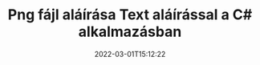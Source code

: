 ---
############################# Static ############################
layout: "auto-gen-signature"
date: 2022-03-01T15:12:22
draft: false
operation: Sign
signaturetype: Text
fileformat: Png
productName: .NET
lang: hu
productCode: net
otherformats: pdf doc docx docm dot dotm dotx odt ott rtf xls xlsx xlsm xlsb csv ods ots xltx xltm ppt pptx pps ppsx odp otp potx potm pptm ppsm png jpg bmp gif tiff svg webp wmf
breadcrumb: Put Text signature on Png for C#

############################# Head ############################
head_title: "Szöveges elektronikus aláírások létrehozása a Png fájlhoz a C# segítségével"
head_description: "Helyezze a Text eSignature-t a .NET Png fájljába néhány sor kóddal. A GroupDocs Document Signature API segítségével több tucat fájlformátumot írhat alá."

############################# Header ############################
title: "Png fájl aláírása Text aláírással a C# alkalmazásban"
description: "Text aláírás hozzáadása néhány soros .NET kóddal"
bg_image: "https://cms.admin.containerize.com/templates/aspose/App_Themes/V3/images/bg/header1.png"
bg_overlay: false
button:
    enable: true

############################# SubMenu ############################
submenu:
    enable: true

    left:
        img_alt: "GroupDocs.Signature for .NET"
        image: "https://cms.admin.containerize.com/templates/groupdocs/images/product-logos/90x90-noborder/groupdocs-signature-net.png"
        product: "GroupDocs.Signature"
        platform: ".NET"



############################# About ############################
about:
    enable: true
    title: "A GroupDocs.Signature for .NET API-ról"
    content: |
        A [GroupDocs.Signature for .NET](https://products.groupdocs.com/signature/net/) egy népszerű API a digitális dokumentumok elektronikus aláírására. Aláírások, például szövegek, képek, digitális tanúsítványok, vonalkódok, QR-kódok, bélyegzők vagy metaadatok állnak rendelkezésre. Az aláírások elhelyezhetők PDF-eken, MS Word dokumentumokon, MS Excel munkafüzeteken, MS PowerPoint prezentációkban, Adobe Photoshop fájlokon és különféle képformátumokban. Az ügyfelek aláírhatják dokumentumaikat, és frissíthetik, kereshetik, ellenőrizhetik, törölhetik vagy megtekinthetik a dokumentumokon elhelyezett e-aláírásokat. Ezenkívül számos lehetőség áll rendelkezésre az aláírások testreszabásához.
    

############################# Steps ############################
steps:
    enable: true
    title_left: "A {{Fájlformátum}} aláírásának lépései a Text segítségével a C# programban"
    content_left: |
        A [GroupDocs.Signature for .NET](https://products.groupdocs.com/signature/net/) lehetővé teszi a Png dokumentumok gyors és egyszerű aláírását Text aláírással.
        
        * Hozzon létre egy példányt a Signature osztályból, amely {{Fájlformátum}} fájlt tartalmaz, amelyet elérési útként vagy memóriafolyamként kell aláírni
        * Példányosítsa a SignOptions osztályt, és állítsa be az összes kért adatot.
        * Hívja meg a Signature.Sign() metódust, amely átadja a kimeneti {{Fájlformátum}} fájlt vagy memóriafolyamot

    title_right: " rendszerkövetelmények"
    content_right: |
        A GroupDocs.Signature for .NET minden nagyobb platformon és operációs rendszeren támogatott. Mielőtt végrehajtaná az alábbi kódot, győződjön meg arról, hogy a következő előfeltételek telepítve vannak a rendszeren.

        * Operációs rendszerek: Microsoft Windows, Linux, MacOS
        * Fejlesztői környezetek: Microsoft Visual Studio, Xamarin, MonoDevelop
        * Frameworks: .NET Framework, .NET Standard, .NET Core, Mono
        * Szerezze meg a legújabb GroupDocs.Signature for .NET terméket a következőtől: [Nuget](https://www.nuget.org/packages/groupdocs.signature)
         
    code: |
        ```csharp    
                
        // Set up input Png file
        string filePath = "input.png";
        // Set up output file
        string outputFilePath = "output.png";

        // Instantiate Signature for input file
        using (GroupDocs.Signature.Signature signature = new GroupDocs.Signature.Signature(filePath))
        {
                //Provide sign options
                TextSignOptions options = new TextSignOptions("John Smith")
                {
                    // set signature position
                    Left = 50,
                    Top = 200,
                };

                // sign Png document
                SignResult result = signature.Sign(outputFilePath, options);
        }

        ```

############################# Demos ############################
demos:
    enable: true
    title: "Png dokumentumok aláírása Text élő bemutatóval"
    content: |
       A [GroupDocs.Signature App](https://products.groupdocs.app/signature/family) webhelyen azonnal írjon alá Png fájlt különféle aláírásokkal. Ingyenes online demo vár rád.          

############################# More Formats ############################
more_formats:
    enable: true
    title: "Egyéb támogatott Text aláírások a C# számára"
    content: |
        "A {{Fájlformátum}} más aláírástípusokkal is aláírható. Kérjük, tekintse meg az alábbi listát."
    format: 
       
       
back_to_top:
    enable: true
---